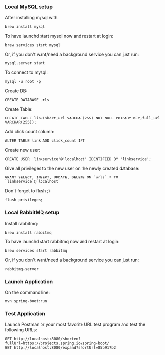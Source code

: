 ### Local MySQL setup

After installing mysql with
```
brew install mysql
```

To have launchd start mysql now and restart at login:
```
brew services start mysql
```

Or, if you don't want/need a background service you can just run:
```
mysql.server start
```

To connect to mysql:
```
mysql -u root -p
```

Create DB:
```
CREATE DATABASE urls
```

Create Table:
```
CREATE TABLE link(short_url VARCHAR(255) NOT NULL PRIMARY KEY,full_url VARCHAR(255));
```

Add click count column: 
```
ALTER TABLE link ADD click_count INT
```

Create new user:
```
CREATE USER 'linkservice'@'localhost' IDENTIFIED BY 'linkservice';
```

Give all privileges to the new user on the newly created database:
```
GRANT SELECT, INSERT, UPDATE, DELETE ON `urls`.* TO `linkservice`@`localhost`
```

Don't forget to flush ;)
```
flush privileges;
```


### Local RabbitMQ setup

Install rabbitmq:
```
brew install rabbitmq
```

To have launchd start rabbitmq now and restart at login:
```
brew services start rabbitmq
```

Or, if you don't want/need a background service you can just run:
```
rabbitmq-server
```


### Launch Application

On the command line:
```
mvn spring-boot:run
```

### Test Application

Launch Postman or your most favorite URL test program and test the following URLs:
```
GET http://localhost:8080/shorten?fullUrl=https://projects.spring.io/spring-boot/
GET http://localhost:8080/expand?shortUrl=85b917b2
```
